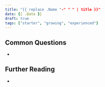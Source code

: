 ```yaml
---
title: "{{ replace .Name "-" " " | title }}"
date: {{ .Date }}
draft: true
tags: ["starter", "growing", "experienced"]
---
```


## Common Questions

- 

## Further Reading

- 
